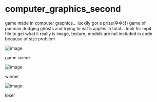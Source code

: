 # computer_graphics_second

game made in computer graphics... luckily got a prize(우수상)
game of pacman dodging ghosts and trying to eat 5 apples in total...
look for mp4 file to get what it really is
image, texture, models are not included in code because of size problem


![image](https://user-images.githubusercontent.com/19410415/114342354-b04a6f80-9b96-11eb-846c-c5435d1bf4f1.png)

game scene

![image](https://user-images.githubusercontent.com/19410415/114342446-d243f200-9b96-11eb-871b-9df8c026ffc4.png)

winner

![image](https://user-images.githubusercontent.com/19410415/114342472-db34c380-9b96-11eb-960b-e8ae928e0741.png)

loser
